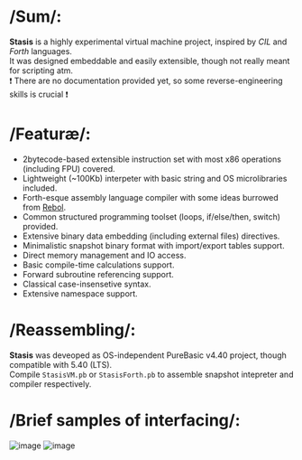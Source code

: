# /Sum/:
__Stasis__ is a highly experimental virtual machine project, inspired by _CIL_ and _Forth_ languages.  
It was designed embeddable and easily extensible, though not really meant for scripting atm.  
❗ There are no documentation provided yet, so some reverse-engineering skills is crucial ❗ 

# /Featuræ/:
* 2bytecode-based extensible instruction set with most x86 operations (including FPU) covered.
* Lightweight (~100Kb) interpeter with basic string and OS microlibraries included.
* Forth-esque assembly language compiler with some ideas burrowed from [Rebol](http://www.rebol.com/).
* Common structured programming toolset (loops, if/else/then, switch) provided.
* Extensive binary data embedding (including external files) directives.
* Minimalistic snapshot binary format with import/export tables support.
* Direct memory management and IO access.
* Basic compile-time calculations support.
* Forward subroutine referencing support.
* Classical case-insensetive syntax.
* Extensive namespace support.

# /Reassembling/:
__Stasis__ was deveoped as OS-independent PureBasic v4.40 project, though compatible with 5.40 (LTS).  
Compile `StasisVM.pb` or `StasisForth.pb` to assemble snapshot intepreter and compiler respectively.

# /Brief samples of interfacing/:
![image](https://user-images.githubusercontent.com/8768470/46802627-88c88100-cd66-11e8-9a8d-96669f399293.png)
![image](https://user-images.githubusercontent.com/8768470/46802748-eb218180-cd66-11e8-91a7-8c290100a891.png)
